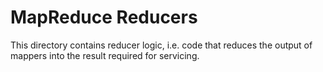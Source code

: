 # MapReduce Reducers

This directory contains reducer logic, i.e.
code that reduces the output of mappers into
the result required for servicing.
